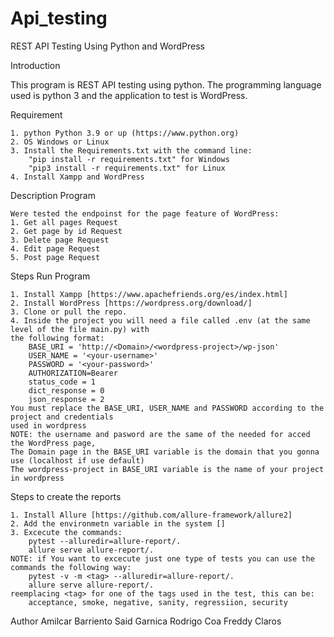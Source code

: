 # Api_testing

REST API Testing Using Python and WordPress

Introduction

This program is REST API testing using python. The programming language 
used is python 3 and the application to test is WordPress.

Requirement

    1. python Python 3.9 or up (https://www.python.org)
    2. OS Windows or Linux
    3. Install the Requirements.txt with the command line:
        "pip install -r requirements.txt" for Windows
        "pip3 install -r requirements.txt" for Linux
    4. Install Xampp and WordPress

Description Program
    
    Were tested the endpoinst for the page feature of WordPress:
    1. Get all pages Request
    2. Get page by id Request
    3. Delete page Request
    4. Edit page Request
    5. Post page Request

Steps Run Program

    1. Install Xampp [https://www.apachefriends.org/es/index.html]
    2. Install WordPress [https://wordpress.org/download/]
    3. Clone or pull the repo.
    4. Inside the project you will need a file called .env (at the same level of the file main.py) with 
    the following format:
        BASE_URI = 'http://<Domain>/<wordpress-project>/wp-json'
        USER_NAME = '<your-username>'
        PASSWORD = '<your-password>'
        AUTHORIZATION=Bearer
        status_code = 1
        dict_response = 0
        json_response = 2
    You must replace the BASE_URI, USER_NAME and PASSWORD according to the project and credentials 
    used in wordpress
    NOTE: the username and pasword are the same of the needed for acced the WordPress page,
    The Domain page in the BASE_URI variable is the domain that you gonna use (localhost if use default)
    The wordpress-project in BASE_URI variable is the name of your project in wordpress

Steps to create the reports

    1. Install Allure [https://github.com/allure-framework/allure2]
    2. Add the environmetn variable in the system []
    3. Excecute the commands:
        pytest --alluredir=allure-report/.
        allure serve allure-report/.
    NOTE: if You want to excecute just one type of tests you can use the commands the following way:
        pytest -v -m <tag> --alluredir=allure-report/.
        allure serve allure-report/.
    reemplacing <tag> for one of the tags used in the test, this can be:
        acceptance, smoke, negative, sanity, regressiion, security

Author
    Amilcar Barriento
    Said Garnica
    Rodrigo Coa
    Freddy Claros
    